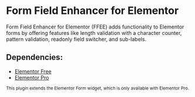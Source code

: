 # Form Field Enhancer for Elementor

Form Field Enhancer for Elementor (FFEE) adds functionality to Elementor forms by offering features like length validation with a character counter, pattern validation, readonly field switcher, and sub-labels.

## Dependencies:
- [Elementor Free](https://en-gb.wordpress.org/plugins/elementor/)
- [Elementor Pro](https://elementor.com/pro/)

<sub>This plugin extends the Elementor Form widget, which is only available with Elementor Pro.</sub>